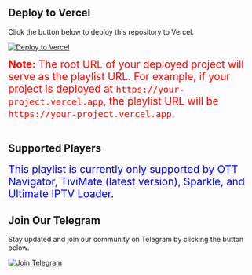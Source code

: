 ## Deploy to Vercel

Click the button below to deploy this repository to Vercel.

[![Deploy to Vercel](https://vercel.com/button)](https://vercel.com/import/project?template=https://github.com/Playflix007/Phpfortplay)

<div style="font-size: 1.5em; color: #ff0000;">
    <strong>Note:</strong> The root URL of your deployed project will serve as the playlist URL. For example, if your project is deployed at <code>https://your-project.vercel.app</code>, the playlist URL will be <code>https://your-project.vercel.app</code>.
</div>

<br>

## Supported Players

<div style="font-size: 1.5em; color: #0000ff;">
    This playlist is currently only supported by OTT Navigator, TiviMate (latest version), Sparkle, and Ultimate IPTV Loader.
</div>

## Join Our Telegram

Stay updated and join our community on Telegram by clicking the button below.

[![Join Telegram](https://img.shields.io/badge/Join-Telegram-blue?logo=telegram)](https://t.me/officialdrmlive)
